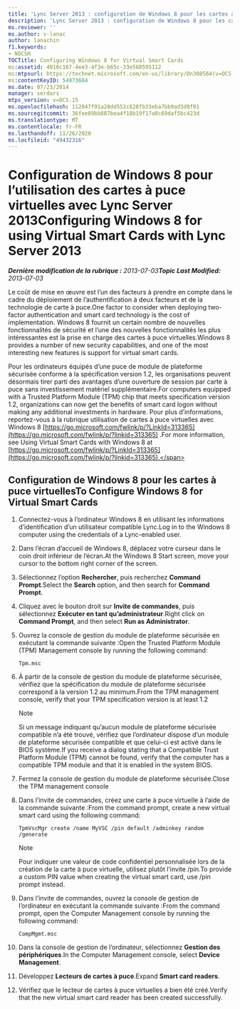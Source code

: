 ```yaml
---
title: 'Lync Server 2013 : configuration de Windows 8 pour les cartes à puce virtuelles'
description: 'Lync Server 2013 : configuration de Windows 8 pour les cartes à puce virtuelles.'
ms.reviewer: ''
ms.author: v-lanac
author: lanachin
f1.keywords:
- NOCSH
TOCTitle: Configuring Windows 8 for Virtual Smart Cards
ms:assetid: 4916c167-4ee3-4f3e-b65c-33e588595112
ms:mtpsurl: https://technet.microsoft.com/en-us/library/Dn308564(v=OCS.15)
ms:contentKeyID: 54973684
ms.date: 07/23/2014
manager: serdars
mtps_version: v=OCS.15
ms.openlocfilehash: 112047f91a20dd552c628fb33eba7bb9ad3d0f01
ms.sourcegitcommit: 36fee89bb887bea4f18b19f17a8c69daf5bc423d
ms.translationtype: MT
ms.contentlocale: fr-FR
ms.lasthandoff: 11/26/2020
ms.locfileid: "49432316"
---
```

# <a name="configuring-windows-8-for-using-virtual-smart-cards-with-lync-server-2013"></a><span data-ttu-id="17e79-103">Configuration de Windows 8 pour l’utilisation des cartes à puce virtuelles avec Lync Server 2013</span><span class="sxs-lookup"><span data-stu-id="17e79-103">Configuring Windows 8 for using Virtual Smart Cards with Lync Server 2013</span></span>

<div data-xmlns="http://www.w3.org/1999/xhtml">

<div class="topic" data-xmlns="http://www.w3.org/1999/xhtml" data-msxsl="urn:schemas-microsoft-com:xslt" data-cs="https://msdn.microsoft.com/">

<div data-asp="https://msdn2.microsoft.com/asp">



</div>

<div id="mainSection">

<div id="mainBody"><span data-ttu-id="17e79-104">

<span> </span></span><span class="sxs-lookup"><span data-stu-id="17e79-104">

<span> </span></span></span>

<span data-ttu-id="17e79-105">_**Dernière modification de la rubrique :** 2013-07-03_</span><span class="sxs-lookup"><span data-stu-id="17e79-105">_**Topic Last Modified:** 2013-07-03_</span></span>

<span data-ttu-id="17e79-106">Le coût de mise en œuvre est l’un des facteurs à prendre en compte dans le cadre du déploiement de l’authentification à deux facteurs et de la technologie de carte à puce.</span><span class="sxs-lookup"><span data-stu-id="17e79-106">One factor to consider when deploying two-factor authentication and smart card technology is the cost of implementation.</span></span> <span data-ttu-id="17e79-107">Windows 8 fournit un certain nombre de nouvelles fonctionnalités de sécurité et l’une des nouvelles fonctionnalités les plus intéressantes est la prise en charge des cartes à puce virtuelles.</span><span class="sxs-lookup"><span data-stu-id="17e79-107">Windows 8 provides a number of new security capabilities, and one of the most interesting new features is support for virtual smart cards.</span></span>

<span data-ttu-id="17e79-108">Pour les ordinateurs équipés d’une puce de module de plateforme sécurisée conforme à la spécification version 1.2, les organisations peuvent désormais tirer parti des avantages d’une ouverture de session par carte à puce sans investissement matériel supplémentaire.</span><span class="sxs-lookup"><span data-stu-id="17e79-108">For computers equipped with a Trusted Platform Module (TPM) chip that meets specification version 1.2, organizations can now get the benefits of smart card logon without making any additional investments in hardware.</span></span> <span data-ttu-id="17e79-109">Pour plus d’informations, reportez-vous à la rubrique utilisation de cartes à puce virtuelles avec Windows 8 [https://go.microsoft.com/fwlink/p/?LinkId=313365](https://go.microsoft.com/fwlink/p/?linkid=313365) .</span><span class="sxs-lookup"><span data-stu-id="17e79-109">For more information, see Using Virtual Smart Cards with Windows 8 at [https://go.microsoft.com/fwlink/p/?LinkId=313365](https://go.microsoft.com/fwlink/p/?linkid=313365).</span></span>

<div>

## <a name="to-configure-windows-8-for-virtual-smart-cards"></a><span data-ttu-id="17e79-110">Configuration de Windows 8 pour les cartes à puce virtuelles</span><span class="sxs-lookup"><span data-stu-id="17e79-110">To Configure Windows 8 for Virtual Smart Cards</span></span>

1.  <span data-ttu-id="17e79-111">Connectez-vous à l’ordinateur Windows 8 en utilisant les informations d’identification d’un utilisateur compatible Lync.</span><span class="sxs-lookup"><span data-stu-id="17e79-111">Log in to the Windows 8 computer using the credentials of a Lync-enabled user.</span></span>

2.  <span data-ttu-id="17e79-112">Dans l’écran d’accueil de Windows 8, déplacez votre curseur dans le coin droit inférieur de l’écran.</span><span class="sxs-lookup"><span data-stu-id="17e79-112">At the Windows 8 Start screen, move your cursor to the bottom right corner of the screen.</span></span>

3.  <span data-ttu-id="17e79-113">Sélectionnez l’option **Rechercher**, puis recherchez **Command Prompt**.</span><span class="sxs-lookup"><span data-stu-id="17e79-113">Select the **Search** option, and then search for **Command Prompt**.</span></span>

4.  <span data-ttu-id="17e79-114">Cliquez avec le bouton droit sur **Invite de commandes**, puis sélectionnez **Exécuter en tant qu’administrateur**.</span><span class="sxs-lookup"><span data-stu-id="17e79-114">Right click on **Command Prompt**, and then select **Run as Administrator**.</span></span>

5.  <span data-ttu-id="17e79-115">Ouvrez la console de gestion du module de plateforme sécurisée en exécutant la commande suivante :</span><span class="sxs-lookup"><span data-stu-id="17e79-115">Open the Trusted Platform Module (TPM) Management console by running the following command:</span></span>
    
        Tpm.msc

6.  <span data-ttu-id="17e79-116">À partir de la console de gestion du module de plateforme sécurisée, vérifiez que la spécification du module de plateforme sécurisée correspond à la version 1.2 au minimum.</span><span class="sxs-lookup"><span data-stu-id="17e79-116">From the TPM management console, verify that your TPM specification version is at least 1.2</span></span>
    
    <div>
    

    > [!NOTE]  
    > <span data-ttu-id="17e79-117">Si un message indiquant qu’aucun module de plateforme sécurisée compatible n’a été trouvé, vérifiez que l’ordinateur dispose d’un module de plateforme sécurisée compatible et que celui-ci est activé dans le BIOS système.</span><span class="sxs-lookup"><span data-stu-id="17e79-117">If you receive a dialog stating that a Compatible Trust Platform Module (TPM) cannot be found, verify that the computer has a compatible TPM module and that it is enabled in the system BIOS.</span></span>

    
    </div>

7.  <span data-ttu-id="17e79-118">Fermez la console de gestion du module de plateforme sécurisée.</span><span class="sxs-lookup"><span data-stu-id="17e79-118">Close the TPM management console</span></span>

8.  <span data-ttu-id="17e79-119">Dans l’invite de commandes, créez une carte à puce virtuelle à l’aide de la commande suivante :</span><span class="sxs-lookup"><span data-stu-id="17e79-119">From the command prompt, create a new virtual smart card using the following command:</span></span>
    
        TpmVscMgr create /name MyVSC /pin default /adminkey random /generate
    
    <div>
    

    > [!NOTE]  
    > <span data-ttu-id="17e79-120">Pour indiquer une valeur de code confidentiel personnalisée lors de la création de la carte à puce virtuelle, utilisez plutôt l’invite /pin.</span><span class="sxs-lookup"><span data-stu-id="17e79-120">To provide a custom PIN value when creating the virtual smart card, use /pin prompt instead.</span></span>

    
    </div>

9.  <span data-ttu-id="17e79-121">Dans l’invite de commandes, ouvrez la console de gestion de l’ordinateur en exécutant la commande suivante :</span><span class="sxs-lookup"><span data-stu-id="17e79-121">From the command prompt, open the Computer Management console by running the following command:</span></span>
    
        CompMgmt.msc

10. <span data-ttu-id="17e79-122">Dans la console de gestion de l’ordinateur, sélectionnez **Gestion des périphériques**.</span><span class="sxs-lookup"><span data-stu-id="17e79-122">In the Computer Management console, select **Device Management**.</span></span>

11. <span data-ttu-id="17e79-123">Développez **Lecteurs de cartes à puce**.</span><span class="sxs-lookup"><span data-stu-id="17e79-123">Expand **Smart card readers**.</span></span>

12. <span data-ttu-id="17e79-124">Vérifiez que le lecteur de cartes à puce virtuelles a bien été créé.</span><span class="sxs-lookup"><span data-stu-id="17e79-124">Verify that the new virtual smart card reader has been created successfully.</span></span>

<span data-ttu-id="17e79-125"></div>

</div>

<span> </span>

</div>

</div>

</span><span class="sxs-lookup"><span data-stu-id="17e79-125"></div>

</div>

<span> </span>

</div>

</div>

</span></span></div>

